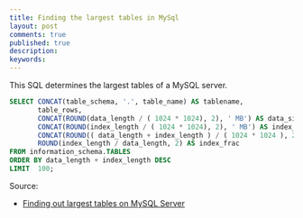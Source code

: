 ```yaml
---
title: Finding the largest tables in MySql
layout: post
comments: true
published: true
description: 
keywords: 
---
```


This SQL determines the largest tables of a MySQL server.

```sql
SELECT CONCAT(table_schema, '.', table_name) AS tablename,
       table_rows,
       CONCAT(ROUND(data_length / ( 1024 * 1024), 2), ' MB') AS data_size,
       CONCAT(ROUND(index_length / ( 1024 * 1024), 2), ' MB') AS index_size,
       CONCAT(ROUND(( data_length + index_length ) / ( 1024 * 1024 ), 2), ' MB') total_size,
       ROUND(index_length / data_length, 2) AS index_frac
FROM information_schema.TABLES
ORDER BY data_length + index_length DESC
LIMIT  100;
```

Source: 
* [Finding out largest tables on MySQL Server](http://www.mysqlperformanceblog.com/2008/02/04/finding-out-largest-tables-on-mysql-server/)